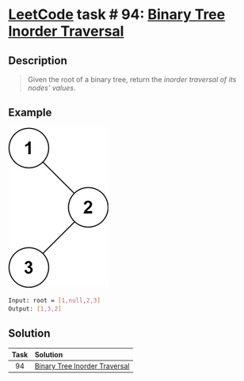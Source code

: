 # [LeetCode][leetcode] task # 94: [Binary Tree Inorder Traversal][task]

Description
-----------

> Given the root of a binary tree,
> return the _inorder traversal of its nodes' values_.

 Example
-------

![tree.png](image/tree.png)

```sh
Input: root = [1,null,2,3]
Output: [1,3,2]
```

Solution
--------

| Task | Solution                                  |
|:----:|:------------------------------------------|
|  94  | [Binary Tree Inorder Traversal][solution] |


[leetcode]: <http://leetcode.com/>
[task]: <https://leetcode.com/problems/binary-tree-inorder-traversal/>
[solution]: <https://github.com/wellaxis/praxis-leetcode/blob/main/src/main/java/com/witalis/praxis/leetcode/task/h1/p94/option/Practice.java>
